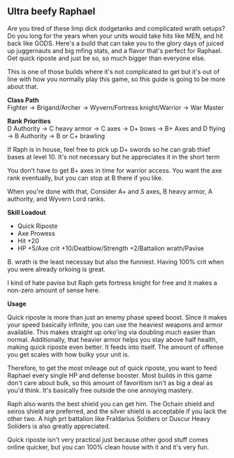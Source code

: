 ## Ultra beefy Raphael

Are you tired of these limp dick dodgetanks and complicated wrath setups? Do you 
long for the years when your units would take hits like MEN, and hit back like GODS.
Here's a build that can take you to the glory days of juiced up juggernauts and big 
mfing stats, and a flavor that's perfect for Raphael. Get quick riposte and just be
so, so much bigger than everyone else. 

This is one of those builds where it's not complicated to get but it's out of line 
with how you normally play this game, so this guide is going to be more about that.

__Class Path__ <br>
Fighter -> Brigand/Archer -> Wyvern/Fortress knight/Warrior -> War Master

__Rank Priorities__ <br>
D Authority -> C heavy armor -> C axes -> D+ bows -> B+ Axes and D flying -> 
B Authority -> B or C+ brawling

If Raph is in house, feel free to pick up D+ swords so he can grab thief bases at 
level 10. It's not necessary but he appreciates it in the short term

You don't have to get B+ axes in time for warrior access. You want the axe rank 
eventually, but you can stop at B there if you like. 

When you're done with that, Consider A+ and S axes, B heavy armor, A authority, and
Wyvern Lord ranks.

__Skill Loadout__
- Quick Riposte
- Axe Prowess
- Hit +20
- HP +5/Axe crit +10/Deatblow/Strength +2/Battalion wrath/Pavise

B. wrath is the least necessay but also the funniest. Having 100% crit when you were
already orkoing is great. 

I kind of hate pavise but Raph gets fortress knight for free and it makes a non-zero
amount of sense here.

__Usage__

Quick riposte is more than just an enemy phase speed boost. Since it makes your 
speed basically infinite, you can use the heaviest weapons and armor available. 
This makes straight up orko'ing via doubling much easier than normal. Additionally,
that heavier armor helps you stay above half health, making quick riposte even 
better. It feeds into itself. The amount of offense you get scales with how bulky 
your unit is.

Therefore, to get the most mileage out of quick riposte, you want to feed Raphael 
every single HP and defense booster. Most builds in this game don't care about 
bulk, so this amount of favoritism isn't as big a deal as you'd think. 
It's basically free outside the one annoying mastery.

Raph also wants the best shield you can get him. The Ochain shield and seiros shield
are preferred, and the silver shield is acceptable if you lack the other two. A high
prt battalion like Fraldarius Soldiers or Duscur Heavy Soliders is also greatly 
appreciated.

Quick riposte isn't very practical just because other good stuff comes online 
quicker, but you can 100% clean house with it and it's very fun.
